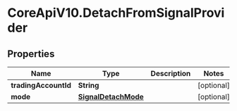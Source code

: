 # CoreApiV10.DetachFromSignalProvider

## Properties
Name | Type | Description | Notes
------------ | ------------- | ------------- | -------------
**tradingAccountId** | **String** |  | [optional] 
**mode** | [**SignalDetachMode**](SignalDetachMode.md) |  | [optional] 


